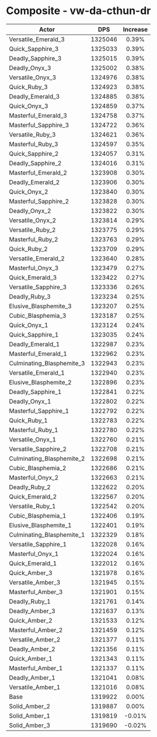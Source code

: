 # Composite - vw-da-cthun-dr
| Actor | DPS | Increase |
|---|:---:|:---:|
|Versatile_Emerald_3|1325046|0.39%|
|Quick_Sapphire_3|1325033|0.39%|
|Deadly_Sapphire_3|1325015|0.39%|
|Deadly_Onyx_3|1325002|0.38%|
|Versatile_Onyx_3|1324976|0.38%|
|Quick_Ruby_3|1324923|0.38%|
|Deadly_Emerald_3|1324885|0.38%|
|Quick_Onyx_3|1324859|0.37%|
|Masterful_Emerald_3|1324758|0.37%|
|Masterful_Sapphire_3|1324722|0.36%|
|Versatile_Ruby_3|1324621|0.36%|
|Masterful_Ruby_3|1324597|0.35%|
|Quick_Sapphire_2|1324057|0.31%|
|Deadly_Sapphire_2|1324016|0.31%|
|Masterful_Emerald_2|1323908|0.30%|
|Deadly_Emerald_2|1323906|0.30%|
|Quick_Onyx_2|1323840|0.30%|
|Masterful_Sapphire_2|1323828|0.30%|
|Deadly_Onyx_2|1323822|0.30%|
|Versatile_Onyx_2|1323814|0.29%|
|Versatile_Ruby_2|1323775|0.29%|
|Masterful_Ruby_2|1323763|0.29%|
|Quick_Ruby_2|1323709|0.29%|
|Versatile_Emerald_2|1323640|0.28%|
|Masterful_Onyx_3|1323479|0.27%|
|Quick_Emerald_3|1323422|0.27%|
|Versatile_Sapphire_3|1323336|0.26%|
|Deadly_Ruby_3|1323234|0.25%|
|Elusive_Blasphemite_3|1323207|0.25%|
|Cubic_Blasphemia_3|1323187|0.25%|
|Quick_Onyx_1|1323124|0.24%|
|Quick_Sapphire_1|1323035|0.24%|
|Deadly_Emerald_1|1322987|0.23%|
|Masterful_Emerald_1|1322962|0.23%|
|Culminating_Blasphemite_3|1322943|0.23%|
|Versatile_Emerald_1|1322940|0.23%|
|Elusive_Blasphemite_2|1322896|0.23%|
|Deadly_Sapphire_1|1322841|0.22%|
|Deadly_Onyx_1|1322802|0.22%|
|Masterful_Sapphire_1|1322792|0.22%|
|Quick_Ruby_1|1322783|0.22%|
|Masterful_Ruby_1|1322780|0.22%|
|Versatile_Onyx_1|1322760|0.21%|
|Versatile_Sapphire_2|1322708|0.21%|
|Culminating_Blasphemite_2|1322698|0.21%|
|Cubic_Blasphemia_2|1322686|0.21%|
|Masterful_Onyx_2|1322663|0.21%|
|Deadly_Ruby_2|1322622|0.20%|
|Quick_Emerald_2|1322567|0.20%|
|Versatile_Ruby_1|1322542|0.20%|
|Cubic_Blasphemia_1|1322406|0.19%|
|Elusive_Blasphemite_1|1322401|0.19%|
|Culminating_Blasphemite_1|1322329|0.18%|
|Versatile_Sapphire_1|1322028|0.16%|
|Masterful_Onyx_1|1322024|0.16%|
|Quick_Emerald_1|1322012|0.16%|
|Quick_Amber_3|1321978|0.16%|
|Versatile_Amber_3|1321945|0.15%|
|Masterful_Amber_3|1321901|0.15%|
|Deadly_Ruby_1|1321761|0.14%|
|Deadly_Amber_3|1321637|0.13%|
|Quick_Amber_2|1321533|0.12%|
|Masterful_Amber_2|1321459|0.12%|
|Versatile_Amber_2|1321377|0.11%|
|Deadly_Amber_2|1321356|0.11%|
|Quick_Amber_1|1321343|0.11%|
|Masterful_Amber_1|1321337|0.11%|
|Deadly_Amber_1|1321041|0.08%|
|Versatile_Amber_1|1321016|0.08%|
|Base|1319922|0.00%|
|Solid_Amber_2|1319887|0.00%|
|Solid_Amber_1|1319819|-0.01%|
|Solid_Amber_3|1319690|-0.02%|
